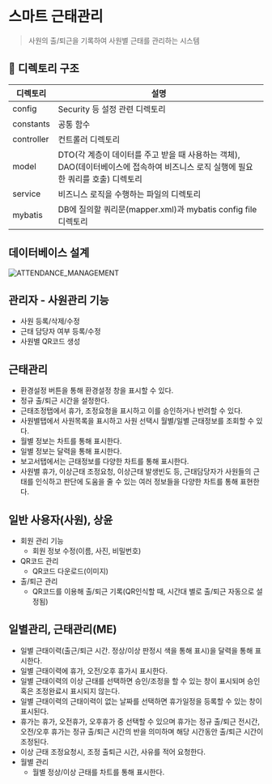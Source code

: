 # 스마트 근태관리
> 사원의 출/퇴근을 기록하여 사원별 근태를 관리하는 시스템

## 📁 디렉토리 구조

| 디렉토리       | 설명                  |
|------------|---------------------| 
| config     | Security 등 설정 관련 디렉토리    |
| constants  | 공통 함수   |
| controller | 컨트롤러 디렉토리           |
| model      | DTO(각 계층이 데이터를 주고 받을 때 사용하는 객체),    DAO(데이터베이스에 접속하여 비즈니스 로직 실행에 필요한 쿼리를 호출) 디렉토리      |
|service| 비즈니스 로직을 수행하는 파일의 디렉토리 |
|mybatis| DB에 질의할 쿼리문(mapper.xml)과 mybatis config file 디렉토리 |

## 데이터베이스 설계
![ATTENDANCE_MANAGEMENT](https://github.com/ssac3/server/assets/74586766/d0f28653-2a5f-48f2-a1b3-7087e9f80a69)


## 관리자 - 사원관리 기능
 - 사원 등록/삭제/수정
 - 근태 담당자 여부 등록/수정
 - 사원별 QR코드 생성

## 근태관리
 - 환경설정 버튼을 통해 환경설정 창을 표시할 수 있다.
 - 정규 출/퇴근 시간을 설정한다.
 - 근태조정탭에서 휴가, 조정요청을 표시하고 이를 승인하거나 반려할 수 있다.
 - 사원별탭에서 사원목록을 표시하고 사원 선택시 월별/일별 근태정보를 조회할 수 있다.
 - 월별 정보는 차트를 통해 표시한다.
 - 일별 정보는 달력을 통해 표시한다.
 - 보고서탭에서는 근태정보를 다양한 차트를 통해 표시한다.
 - 사원별 휴가, 이상근태 조정요청, 이상근태 발생빈도 등, 근태담당자가 사원들의 근태를 인식하고 판단에 도움을 줄 수 있는 여러 정보들을 다양한 차트를 통해 표현한다.

##  일반 사용자(사원), 상윤
 - 회원 관리 기능
    - 회원 정보 수정(이름, 사진, 비밀번호)
 - QR코드 관리
    - QR코드 다운로드(이미지)
 - 출/퇴근 관리
    - QR코드를 이용해 출/퇴근 기록(QR인식할 때, 시간대 별로 출/퇴근 자동으로 설정됨)

## 일별관리, 근태관리(ME)
 - 일별 근태이력(출근/퇴근 시간. 정상/이상 판정시 색을 통해 표시)을 달력을 통해 표시한다.
 - 일별 근태이력에 휴가, 오전/오후 휴가시 표시한다.
 - 일별 근태이력의 이상 근태를 선택하면 승인/조정을 할 수 있는 창이 표시되며 승인 혹은 조정완료시 표시되지 않는다.
 - 일별 근태이력의 근태이력이 없는 날짜를 선택하면 휴가일정을 등록할 수 있는 창이 표시된다.
 - 휴가는 휴가, 오전휴가, 오후휴가 중 선택할 수 있으며 휴가는 정규 출/퇴근 전시간, 오전/오후 휴가는 정규 출/퇴근 시간의 반을 의미하며 해당 시간동안 출/퇴근 시간이 조정된다.
 - 이상 근태 조정요청시, 조정 출퇴근 시간, 사유를 적어 요청한다.
 - 월별 관리
    - 월별 정상/이상 근태를 차트를 통해 표시한다.
